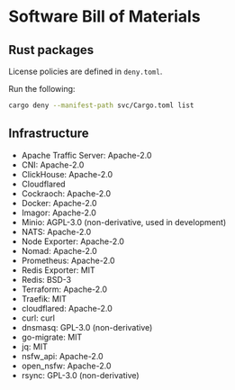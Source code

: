 # Software Bill of Materials

## Rust packages

License policies are defined in `deny.toml`.

Run the following:

```bash
cargo deny --manifest-path svc/Cargo.toml list
```

## Infrastructure

-   Apache Traffic Server: Apache-2.0
-   CNI: Apache-2.0
-   ClickHouse: Apache-2.0
-   Cloudflared
-   Cockraoch: Apache-2.0
-   Docker: Apache-2.0
-   Imagor: Apache-2.0
-   Minio: AGPL-3.0 (non-derivative, used in development)
-   NATS: Apache-2.0
-   Node Exporter: Apache-2.0
-   Nomad: Apache-2.0
-   Prometheus: Apache-2.0
-   Redis Exporter: MIT
-   Redis: BSD-3
-   Terraform: Apache-2.0
-   Traefik: MIT
-   cloudflared: Apache-2.0
-   curl: curl
-   dnsmasq: GPL-3.0 (non-derivative)
-   go-migrate: MIT
-   jq: MIT
-   nsfw_api: Apache-2.0
-   open_nsfw: Apache-2.0
-   rsync: GPL-3.0 (non-derivative)
